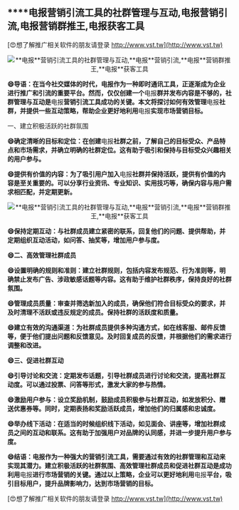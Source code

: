 ## ****电报**营销引流工具的社群管理与互动,**电报**营销引流,**电报**营销群推王,**电报**获客工具**

[😍想了解推广相关软件的朋友请登录 http://www.vst.tw](http://www.vst.tw)

 <center><img src="https://vst.tw/MP4/tuiguang/png/8.png" alt="**电报**营销引流工具的社群管理与互动,**电报**营销引流,**电报**营销群推王,**电报**获客工具"></center>

**😄导语：在当今社交媒体的时代，**电报**作为一种即时通讯工具，正逐渐成为企业进行推广和引流的重要平台。然而，仅仅创建一个**电报**群并发布内容是不够的，社群管理与互动是**电报**营销引流工具成功的关键。本文将探讨如何有效管理**电报**社群，并提供一些互动策略，帮助企业更好地利用**电报**实现市场营销目标。**

一、建立积极活跃的社群氛围

**😄确定清晰的目标和定位：在创建**电报**社群之前，了解自己的目标受众、产品特点和市场需求，并确立明确的社群定位。这有助于吸引和保持与目标受众兴趣相关的用户参与。**

**😄提供有价值的内容：为了吸引用户加入**电报**社群并保持活跃，提供有价值的内容是至关重要的。可以分享行业资讯、专业知识、实用技巧等，确保内容与用户需求相匹配，并定期更新。**

 <center><img src="https://vst.tw/MP4/tuiguang/png/2.png" alt="**电报**营销引流工具的社群管理与互动,**电报**营销引流,**电报**营销群推王,**电报**获客工具"></center>

**😄保持定期互动：与社群成员建立紧密的联系，回复他们的问题、提供帮助，并定期组织互动活动，如问答、抽奖等，增加用户参与度。**

**😄二、高效管理社群成员**

**😄设置明确的规则和准则：建立社群规则，包括内容发布规范、行为准则等，明确禁止发布广告、涉政敏感话题等内容。这有助于维护社群秩序，保持良好的社群氛围。**

**😄管理成员质量：审查并筛选新加入的成员，确保他们符合目标受众的要求，并及时清理不活跃或违反规定的成员。保持社群的活跃度和质量。**

**😄建立有效的沟通渠道：为社群成员提供多种沟通方式，如在线客服、邮件反馈等，便于他们提出问题和反馈意见。及时回复成员的反馈，并根据他们的需求进行调整和改进。**

**😄三、促进社群互动**

**😄引导讨论和交流：定期发布话题，引导社群成员进行讨论和交流，提高社群互动度。可以通过投票、问答等形式，激发大家的参与热情。**

**😄激励用户参与：设立奖励机制，鼓励成员积极参与社群互动，如发放积分、赠送优惠券等。同时，定期表扬和奖励活跃成员，增加他们的归属感和忠诚度。**

**😄举办线下活动：在适当的时候组织线下活动，如见面会、讲座等，增加社群成员之间的互动和联系。这有助于加强用户对品牌的认同感，并进一步提升用户参与度。**

**😄结语：**电报**作为一种强大的营销引流工具，需要通过有效的社群管理和互动来实现其潜力。建立积极活跃的社群氛围、高效管理社群成员和促进社群互动是成功利用**电报**进行市场营销的关键。通过以上策略，企业可以更好地利用**电报**平台，吸引目标用户，提升品牌影响力，达到市场营销的目标。**

[😍想了解推广相关软件的朋友请登录 http://www.vst.tw](http://www.vst.tw)




